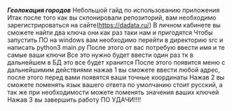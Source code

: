 ***Геолокация городов***
Небольшой гайд по использованию приложения
Итак после того как вы склонировали репозиторий, вам необходимо зарегистрироваться на сайте(https://dadata.ru/)
В личном кабинете вы сможете найти два ключа они как раз таки нам и пригодятся
Чтобы запустить ПО на windows вам необходимо перейти в директорию src и написать python3 main.py 
После этого от вас потребую ввести имя и те самые ваши ключи 
Все это нужно будет ввести один раз тк в дальнейшем в БД это все будет хранится 
После этого появится меню с дальнейшимим действиями 
нажав 1 вы сможете ввести любой адрес, после этого перед вами появятся ваши точные координаты 
Нажав 2 вы сможете поменять язык вашего ответа по умолчанию стоит русский, а так же при необходимости можете поменять значения ваших ключей 
Нажав 3 вы завершить работу ПО
УДАЧИ!!!!
